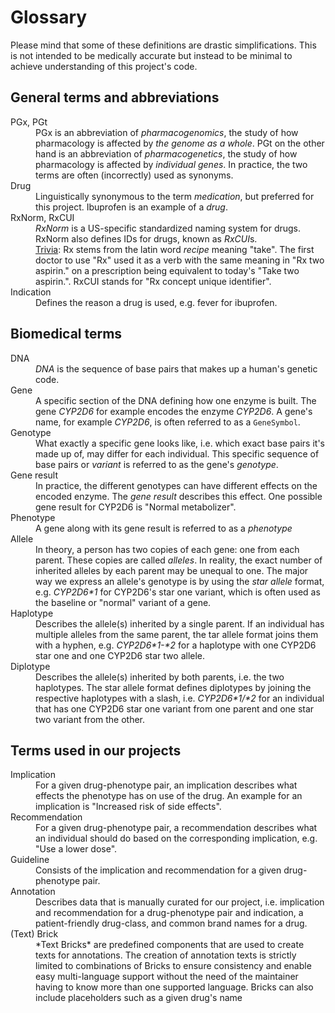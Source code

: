 # Glossary

Please mind that some of these definitions are drastic simplifications. This is
not intended to be medically accurate but instead to be minimal to achieve
understanding of this project's code.

## General terms and abbreviations

<dl>
  <dt>PGx, PGt</dt>
  <dd>PGx is an abbreviation of <em>pharmacogenomics</em>, the study of how
  pharmacology is affected by <em>the genome as a whole</em>. PGt on the other
  hand is an abbreviation of <em>pharmacogenetics</em>, the study of how
  pharmacology is affected by <em>individual genes</em>. In practice, the two
  terms are often (incorrectly) used as synonyms.</dd>

  <dt>Drug</dt>
  <dd>Linguistically synonymous to the term <em>medication</em>, but preferred
  for this project. Ibuprofen is an example of a <em>drug</em>.</dd>

  <dt>RxNorm, RxCUI</dt>
  <dd><em>RxNorm</em> is a US-specific standardized naming system for drugs.
  RxNorm also defines IDs for drugs, known as
  <em>RxCUI</em>s.</dd>
  <dd><a href="https://www.merriam-webster.com/dictionary/Rx">Trivia</a>: Rx
  stems from the latin word <em>recipe</em> meaning "take". The first doctor to
  use "Rx" used it as a verb with the same meaning in "Rx two aspirin." on a
  prescription being equivalent to today's "Take two aspirin.". RxCUI stands for
  "Rx concept unique identifier".</dd>

  <dt>Indication</dt>
  <dd>Defines the reason a drug is used, e.g. fever for ibuprofen.</dd>
</dl>

## Biomedical terms

<dl>
  <dt>DNA</dt>
  <dd><em>DNA</em> is the sequence of base pairs that makes up a human's genetic
  code.</dd>

  <dt>Gene</dt>
  <dd>A specific section of the DNA defining how one enzyme is built. The gene
  <em>CYP2D6</em> for example encodes the enzyme <em>CYP2D6</em>. A gene's name,
  for example <em>CYP2D6</em>, is often referred to as a
  <code>GeneSymbol</code>.</dd>

  <dt>Genotype</dt>
  <dd>What exactly a specific gene looks like, i.e. which exact base pairs it's
  made up of, may differ for each individual. This specific sequence of base
  pairs or <em>variant</em> is referred to as the gene's <em>genotype</em>.</dd>

  <dt>Gene result</dt>
  <dd>In practice, the different genotypes can have different effects on the
  encoded enzyme. The <em>gene result</em> describes this effect.  One possible
  gene result for CYP2D6 is "Normal metabolizer".</dd>

  <dt>Phenotype</dt>
  <dd>A gene along with its gene result is referred to as a
  <em>phenotype</em></dd>

  <dt>Allele</dt>
  <dd>In theory, a person has two copies of each gene: one from each parent.
  These copies are called <em>alleles</em>. In reality, the exact number of
  inherited alleles by each parent may be unequal to one. The major way we
  express an allele's genotype is by using the <em>star allele</em> format, e.g.
  <em>CYP2D6*1</em> for CYP2D6's star one variant, which is often used as the
  baseline or "normal" variant of a gene.</dd>

  <dt>Haplotype</dt>
  <dd>Describes the allele(s) inherited by a single parent. If an individual has
  multiple alleles from the same parent, the tar allele format joins them with a
  hyphen, e.g. <em>CYP2D6*1-*2</em> for a haplotype with one CYP2D6 star one and
  one CYP2D6 star two allele.</dd>

  <dt>Diplotype</dt>
  <dd>Describes the allele(s) inherited by both parents, i.e.  the two
  haplotypes. The star allele format defines diplotypes by joining the
  respective haplotypes with a slash, i.e. <em>CYP2D6*1/*2</em> for an
  individual that has one CYP2D6 star one variant from one parent and one star
  two variant from the other.</dd>
</dl>

## Terms used in our projects

<dl>
  <dt>Implication</dt>
  <dd>For a given drug-phenotype pair, an implication describes what
  effects the phenotype has on use of the drug. An example for an
  implication is "Increased risk of side effects".</dd>

  <dt>Recommendation</dt>
  <dd>For a given drug-phenotype pair, a recommendation describes what an
  individual should do based on the corresponding implication, e.g. "Use a lower
  dose".</dd>

  <dt>Guideline</dt>
  <dd>Consists of the implication and recommendation for a given
  drug-phenotype pair.</dd>

  <dt>Annotation</dt>
  <dd>Describes data that is manually curated for our project, i.e. implication
  and recommendation for a drug-phenotype pair and indication, a
  patient-friendly drug-class, and common brand names for a drug.</dd>

  <dt>(Text) Brick</dt>
  <dd>*Text Bricks* are predefined components that are used to create texts for
  annotations. The creation of annotation texts is strictly limited to
  combinations of Bricks to ensure consistency and enable easy multi-language
  support without the need of the maintainer having to know more than one
  supported language. Bricks can also include placeholders such as a given
  drug's name</dd>
</dl>
